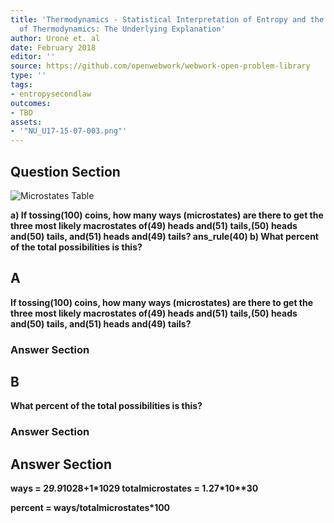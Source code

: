 ```yaml
---
title: 'Thermodynamics - Statistical Interpretation of Entropy and the Second Law
  of Thermodynamics: The Underlying Explanation'
author: Urone et. al
date: February 2018
editor: ''
source: https://github.com/openwebwork/webwork-open-problem-library
type: ''
tags:
- entropysecondlaw
outcomes:
- TBD
assets:
- '"NU_U17-15-07-003.png"'
---
```


## Question Section 

![Microstates Table]("NU_U17-15-07-003.png")

<b>
a) If tossing(100) coins, how many ways (microstates) are there to get the three most likely macrostates of(49) heads and(51) tails,(50) heads and(50) tails, and(51) heads and(49) tails? 
ans_rule(40) 
b) What percent of the total possibilities is this?

## A
If tossing(100) coins, how many ways (microstates) are there to get the three most likely macrostates of(49) heads and(51) tails,(50) heads and(50) tails, and(51) heads and(49) tails? 
### Answer Section
## B
What percent of the total possibilities is this?
### Answer Section


## Answer Section

ways = 2*9.9*10**28+1*10**29
totalmicrostates = 1.27*10**30

percent = ways/totalmicrostates*100